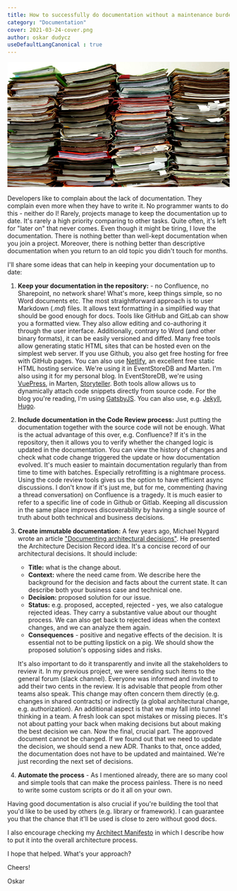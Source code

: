 ```yaml
---
title: How to successfully do documentation without a maintenance burden?
category: "Documentation"
cover: 2021-03-24-cover.png
author: oskar dudycz
useDefaultLangCanonical : true
---
```


![cover](2021-03-24-cover.png)

Developers like to complain about the lack of documentation. They complain even more when they have to write it. No programmer wants to do this - neither do I! Rarely, projects manage to keep the documentation up to date. It's rarely a high priority comparing to other tasks. Quite often, it's left for "later on" that never comes. Even though it might be tiring, I love the documentation. There is nothing better than well-kept documentation when you join a project. Moreover, there is nothing better than descriptive documentation when you return to an old topic you didn't touch for months.

I'll share some ideas that can help in keeping your documentation up to date:

1. **Keep your documentation in the repository:** - no Confluence, no Sharepoint, no network share! What's more, keep things simple, so no Word documents etc. The most straightforward approach is to user Markdown (_.md_) files. It allows text formatting in a simplified way that should be good enough for docs. Tools like GitHub and GitLab can show you a formatted view. They also allow editing and co-authoring it through the user interface. Additionally, contrary to Word (and other binary formats), it can be easily versioned and diffed. Many free tools allow generating static HTML sites that can be hosted even on the simplest web server. If you use Github, you also get free hosting for free with GitHub pages. You can also use [Netlify](https://www.netlify.com/), an excellent free static HTML hosting service. We're using it in EventStoreDB and Marten. I'm also using it for my personal blog. In EventStoreDB, we're using [VuePress](https://vuepress.vuejs.org/), in Marten,  [Storyteller](https://storyteller.github.io/documentation/docs/). Both tools allow allows us to dynamically attach code snippets directly from source code. For the blog you're reading, I'm using [GatsbyJS](https://www.gatsbyjs.com/). You can also use, e.g. [Jekyll](https://jekyllrb.com/),  [Hugo](https://gohugo.io/).
2. **Include documentation in the Code Review process:** Just putting the documentation together with the source code will not be enough. What is the actual advantage of this over, e.g. Confluence? If it's in the repository, then it allows you to verify whether the changed logic is updated in the documentation. You can view the history of changes and check what code change triggered the update or how documentation evolved. It's much easier to maintain documentation regularly than from time to time with batches. Especially retrofitting is a nightmare process. Using the code review tools gives us the option to have efficient async discussions. I don't know if it's just me, but for me, commenting (having a thread conversation) on Confluence is a tragedy. It is much easier to refer to a specific line of code in Github or Gitlab. Keeping all discussion in the same place improves discoverability by having a single source of truth about both technical and business decisions.
3. **Create immutable documentation:** A few years ago, Michael Nygard wrote an article  ["Documenting architectural decisions"](https://cognitect.com/blog/2011/11/15/documenting-architecture-decisions). He presented the Architecture Decision Record idea. It's a concise record of our architectural decisions. It should include:
   - **Title:** what is the change about.
   - **Context:**  where the need came from. We describe here the background for the decision and facts about the current state. It can describe both your business case and technical one.
   - **Decision:** proposed solution for our issue.
   - **Status:** e.g. proposed, accepted, rejected - yes, we also catalogue rejected ideas. They carry a substantive value about our thought process. We can also get back to rejected ideas when the context changes, and we can analyze them again.
   - **Consequences** - positive and negative effects of the decision. It is essential not to be putting lipstick on a pig. We should show the proposed solution's opposing sides and risks.

    It's also important to do it transparently and invite all the stakeholders to review it. In my previous project, we were sending such items to the general forum (slack channel). Everyone was informed and invited to add their two cents in the review. It is advisable that people from other teams also speak. This change may often concern them directly (e.g. changes in shared contracts) or indirectly (a global architectural change, e.g. authorization). An additional aspect is that we may fall into tunnel thinking in a team. A fresh look can spot mistakes or missing pieces. It's not about patting your back when making decisions but about making the best decision we can.
    Now the final, crucial part. The approved document cannot be changed. If we found out that we need to update the decision, we should send a new ADR. Thanks to that, once added, the documentation does not have to be updated and maintained. We're just recording the next set of decisions.
4. **Automate the process** - As I mentioned already, there are so many cool and simple tools that can make the process painless. There is no need to write some custom scripts or do it all on your own.

Having good documentation is also crucial if you're building the tool that you'd like to be used by others (e.g. library or framework). I can guarantee you that the chance that it'll be used is close to zero without good docs.

I also encourage checking my [Architect Manifesto](/pl/architect_manifesto/) in which I describe how to put it into the overall architecture process.

I hope that helped. What's your approach?

Cheers! 

Oskar